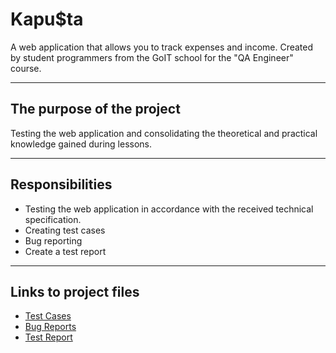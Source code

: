 # Kapu$ta

A web application that allows you to track expenses and income. Created by student programmers from the GoIT school for the "QA Engineer" course.

__________________________________________

## The purpose of the project
Testing the web application and consolidating the theoretical and practical knowledge gained during lessons.

__________________________________________

## Responsibilities
* Testing the web application in accordance with the received technical specification.
* Creating test cases
* Bug reporting
* Create a test report

__________________________________________

## Links to project files
* [Test Cases](https://docs.google.com/spreadsheets/d/1n5XHtn9I1hT2WAPatwr7PMSHyReMv9Kd/edit?usp=sharing&ouid=104173612069884468975&rtpof=true&sd=true)
* [Bug Reports](https://docs.google.com/spreadsheets/d/1JulPHw_E23FhD4L4KabaijOVxKPnaP_m/edit?usp=sharing&ouid=104173612069884468975&rtpof=true&sd=true)
* [Test Report](https://docs.google.com/spreadsheets/d/1arfXLRBnMe5_KXyT15T_e9lkBqNNHSMA/edit?usp=sharing&ouid=104173612069884468975&rtpof=true&sd=true)
